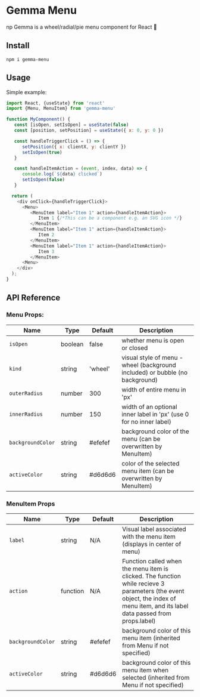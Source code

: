 # Gemma Menu

np
Gemma is a wheel/radial/pie menu component for React 🍭

## Install

```
npm i gemma-menu
```

## Usage

Simple example:

```javascript
import React, {useState} from 'react'
import {Menu, MenuItem} from 'gemma-menu'

function MyComponent() {
   const [isOpen, setIsOpen] = useState(false)
   const [position, setPosition] = useState({ x: 0, y: 0 })

   const handleTriggerClick = () => {
      setPosition({ x: clientX, y: clientY })
      setIsOpen(true)
   }

   const handleItemAction = (event, index, data) => {
      console.log(`${data} clicked`)
      setIsOpen(false)
   }

  return (
    <div onClick={handleTriggerClick}>
      <Menu>
         <MenuItem label="Item 1" action={handleItemAction}>
            Item 1 {/*This can be a component e.g. an SVG icon */}
         </MenuItem>
         <MenuItem label="Item 1" action={handleItemAction}>
            Item 2
         </MenuItem>
         <MenuItem label="Item 1" action={handleItemAction}>
            Item 3
         </MenuItem>
      <Menu>
    </div>
  );
}
```

## API Reference

### Menu Props:

| Name              | Type    | Default | Description                                                                  |
| ----------------- | ------- | ------- | ---------------------------------------------------------------------------- |
| `isOpen`          | boolean | false   | whether menu is open or closed                                               |
| `kind`            | string  | 'wheel' | visual style of menu - wheel (background included) or bubble (no background) |
| `outerRadius`     | number  | 300     | width of entire menu in 'px'                                                 |
| `innerRadius`     | number  | 150     | width of an optional inner label in 'px' (use 0 for no inner label)          |
| `backgroundColor` | string  | #efefef | background color of the menu (can be overwritten by MenuItem)                |
| `activeColor`     | string  | #d6d6d6 | color of the selected menu item (can be overwritten by MenuItem)             |

### MenuItem Props

| Name              | Type     | Default | Description                                                                                                                                                                   |
| ----------------- | -------- | ------- | ----------------------------------------------------------------------------------------------------------------------------------------------------------------------------- |
| `label`           | string   | N/A     | Visual label associated with the menu item (displays in center of menu)                                                                                                       |
| `action`          | function | N/A     | Function called when the menu item is clicked. The function while recieve 3 parameters (the event object, the index of menu item, and its label data passed from props.label) |
| `backgroundColor` | string   | #efefef | background color of this menu item (inherited from Menu if not specified)                                                                                                     |
| `activeColor`     | string   | #d6d6d6 | background color of this menu item when selected (inherited from Menu if not specified)                                                                                       |
